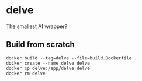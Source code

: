# delve

The smallest AI wrapper?

## Build from scratch

```
docker build --tag=delve --file=build.Dockerfile .
docker create --name delve delve
docker cp delve:/app/delve delve
docker rm delve
```
